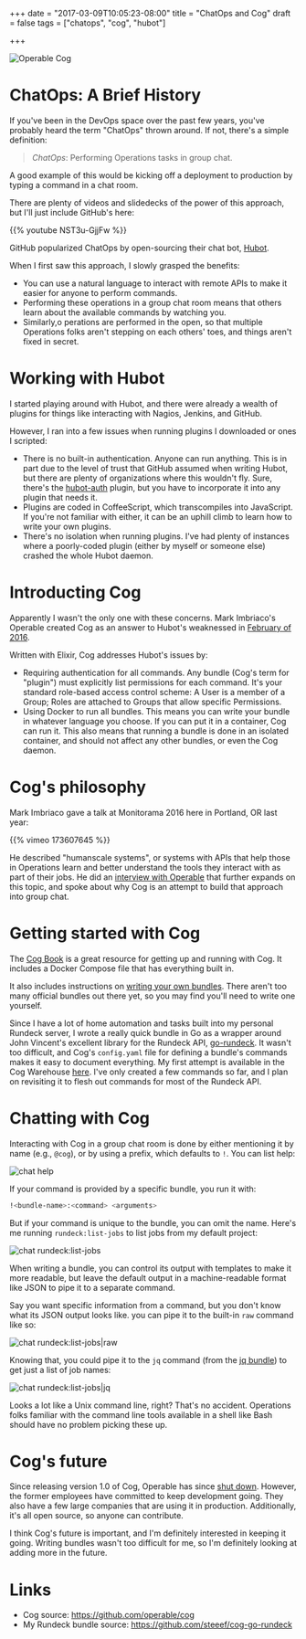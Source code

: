 +++
date = "2017-03-09T10:05:23-08:00"
title = "ChatOps and Cog"
draft = false
tags = ["chatops", "cog", "hubot"]

+++

![Operable Cog](/images/Operable_Cog.png)

# ChatOps: A Brief History

If you've been in the DevOps space over the past few years, you've probably
heard the term "ChatOps" thrown around. If not, there's a simple definition:

> *ChatOps*: Performing Operations tasks in group chat.

A good example of this would be kicking off a deployment to production by
typing a command in a chat room.

There are plenty of videos and slidedecks of the power of this approach, but
I'll just include GitHub's here:

{{% youtube NST3u-GjjFw %}}

GitHub popularized ChatOps by open-sourcing their chat bot, [Hubot](https://hubot.github.com/).

When I first saw this approach, I slowly grasped the benefits:

* You can use a natural language to interact with remote APIs to make it easier
  for anyone to perform commands.
* Performing these operations in a group chat room means that others learn
  about the available commands by watching you.
* Similarly,o perations are performed in the open, so that multiple Operations folks
 aren't stepping on each others' toes, and things aren't fixed in secret.

# Working with Hubot

I started playing around with Hubot, and there were already a wealth of plugins
for things like interacting with Nagios, Jenkins, and GitHub.

However, I ran into a few issues when running plugins I downloaded or ones I
scripted:

* There is no built-in authentication. Anyone can run anything. This is in part
  due to the level of trust that GitHub assumed when writing Hubot, but there 
  are plenty of organizations where this wouldn't fly. Sure, there's the
  [hubot-auth](https://hubot.github.com/) plugin, but you have to incorporate it
  into any plugin that needs it.
* Plugins are coded in CoffeeScript, which transcompiles into JavaScript. If
  you're not familiar with either, it can be an uphill climb to learn how to
  write your own plugins.
* There's no isolation when running plugins. I've had plenty of instances where
  a poorly-coded plugin (either by myself or someone else) crashed the whole
  Hubot daemon.

# Introducting Cog

Apparently I wasn't the only one with these concerns. Mark Imbriaco's Operable
created Cog as an answer to Hubot's weaknessed in [February of 2016](https://blog.operable.io/introducing-cog-8a682e42a25a#.yy17jfxqv). 

Written with Elixir, Cog addresses Hubot's issues by:

* Requiring authentication for all commands. Any bundle (Cog's term for "plugin")
  must explicitly list permissions for each command. It's your standard
  role-based access control scheme: A User is a member of a Group; Roles are
  attached to Groups that allow specific Permissions.
* Using Docker to run all bundles. This means you can write your bundle in 
  whatever language you choose. If you can put it in a container, Cog can run it.
  This also means that running a bundle is done in an isolated container, and
  should not affect any other bundles, or even the Cog daemon.

# Cog's philosophy

Mark Imbriaco gave a talk at Monitorama 2016 here in Portland, OR last year:

{{% vimeo 173607645 %}}

He described "humanscale systems", or systems with APIs that help those in
Operations learn and better understand the tools they interact with as part of
their jobs. He did an [interview with Operable](https://blog.operable.io/quick-interview-2-human-scale-systems-with-mark-imbriaco-4a2dfaf3c65b#.7q01si1eq) that further expands on this topic, and spoke about why Cog
is an attempt to build that approach into group chat.

# Getting started with Cog

The [Cog Book](https://cog-book.operable.io/) is a great resource for getting
up and running with Cog. It includes a Docker Compose file that has everything
built in.

It also includes instructions on [writing your own bundles](https://cog-book.operable.io/sections/writing_a_command_bundle.html). There
aren't too many official bundles out there yet, so you may find you'll need to
write one yourself.

Since I have a lot of home automation and tasks built into my personal Rundeck
server, I wrote a really quick bundle in Go as a wrapper around John Vincent's
excellent library for the Rundeck API, [go-rundeck](https://github.com/lusis/go-rundeck).
It wasn't too difficult, and Cog's `config.yaml` file for defining a bundle's
commands makes it easy to document everything. My first attempt is available
in the Cog Warehouse [here](https://bundles.operable.io/bundles/rundeck/latest). I've only created a few
commands so far, and I plan on revisiting it to flesh out commands for most of
the Rundeck API.

# Chatting with Cog

Interacting with Cog in a group chat room is done by either mentioning it by
name (e.g., `@cog`), or by using a prefix, which defaults to `!`. You can list
help:

![chat help](/images/cog-chat-1.png)

If your command is provided by a specific bundle, you run it with:

``` bash
!<bundle-name>:<command> <arguments>
```

But if your command is unique to the bundle, you can omit the name. Here's me
running `rundeck:list-jobs` to list jobs from my default project:

![chat rundeck:list-jobs](/images/cog-chat-2.png)

When writing a bundle, you can control its output with templates to make it
more readable, but leave the default output in a machine-readable format like
JSON to pipe it to a separate command. 

Say you want specific information from a command, but you don't know what its
JSON output looks like. you can pipe it to the built-in `raw` command like so:

![chat rundeck:list-jobs|raw](/images/cog-chat-3.png)

Knowing that, you could pipe it to the `jq` command (from the [jq bundle](https://bundles.operable.io/bundles/jq/latest)) to get just a list of job names:

![chat rundeck:list-jobs|jq](/images/cog-chat-4.png)

Looks a lot like a Unix command line, right? That's no accident. Operations
folks familiar with the command line tools available in a shell like Bash should
have no problem picking these up.

# Cog's future

Since releasing version 1.0 of Cog, Operable has since [shut down](https://blog.operable.io/cog-marches-on-8956b4fb74fe#.qgal1awdc). However,
the former employees have committed to keep development going. They also have a 
few large companies that are using it in production. Additionally, it's all open
source, so anyone can contribute.

I think Cog's future is important, and I'm definitely interested in keeping it
going. Writing bundles wasn't too difficult for me, so I'm definitely looking
at adding more in the future.

# Links

* Cog source: https://github.com/operable/cog
* My Rundeck bundle source: https://github.com/steeef/cog-go-rundeck